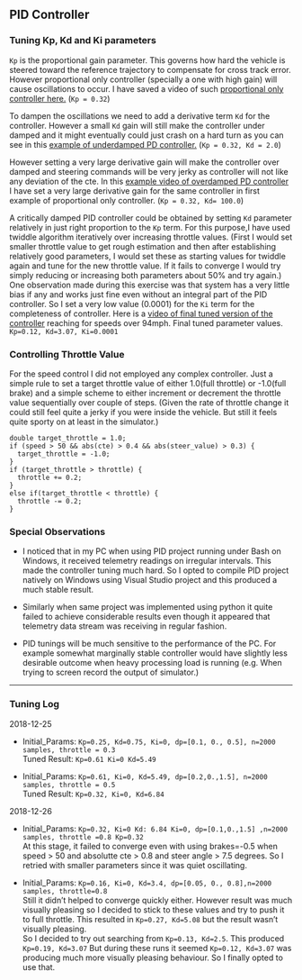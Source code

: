 ## PID Controller

[//]: # (Video References)

[video1]: ./videos/p_controller.mp4 "P Controller"
[video2]: ./videos/under_damped.mp4 "Under damped"
[video3]: ./videos/over_damped.mp4 "Over damped"
[video4]: ./videos/pid_max_speed.mp4 "Final Video"

### Tuning Kp, Kd and Ki parameters
`Kp` is the proportional gain parameter. This governs how hard the vehicle is steered toward the reference trajectory to compensate for cross track error. However proportional only controller (specially a one with high gain) will cause oscillations to occur. I have saved a video of such [proportional only controller here.](./videos/p_controller.mp4) (`Kp = 0.32`)

To dampen the oscillations we need to add a derivative term `Kd` for the controller. However a small `Kd` gain will still make the controller under damped and it might eventually could just crash on a hard turn as you can see in this [example of underdamped PD controller.](./videos/under_damped.mp4) (`Kp = 0.32, Kd = 2.0`)

However setting a very large derivative gain will make the controller over damped and steering commands will be very jerky as controller will not like any deviation of the cte. In this [example video of overdamped PD controller](./videos/over_damped.mp4) I have set a very large derivative gain for the same controller in first example of proportional only controller. (`Kp = 0.32, Kd= 100.0`)

A critically damped PID controller could be obtained by setting `Kd` parameter relatively in just right proportion to the `Kp` term. For this purpose,I have used twiddle algorithm iteratively over increasing throttle values. (First I would set smaller throttle value to get rough estimation and then after establishing relatively good parameters, I would set these as starting values for twiddle again and tune for the new throttle value. If it fails to converge I would try simply reducing or increasing both parameters about 50% and try again.)
One observation made during this exercise was that system has a very little bias if any and works just fine even without an integral part of the PID controller. So I set a very low value (0.0001) for the `Ki` term for the completeness of controller.
Here is a [video of final tuned version of the controller](./videos/pid_max_speed.mp4) reaching for speeds over 94mph. 
Final tuned parameter values. `Kp=0.12, Kd=3.07, Ki=0.0001`

### Controlling Throttle Value

For the speed control I did not employed any complex controller. Just a simple rule to set a target throttle value of either 1.0(full throttle) or -1.0(full brake) and a simple scheme to either increment or decrement the throttle value sequentially over couple of steps. (Given the rate of throttle change it could still feel quite a jerky if you were inside the vehicle. But still it feels quite sporty on at least in the simulator.)

```
double target_throttle = 1.0;
if (speed > 50 && abs(cte) > 0.4 && abs(steer_value) > 0.3) {
  target_throttle = -1.0;
}
if (target_throttle > throttle) {
  throttle += 0.2;
}
else if(target_throttle < throttle) {
  throttle -= 0.2;
}
```

### Special Observations

- I noticed that in my PC when using PID project running under Bash on Windows, it received telemetry readings on irregular intervals. This made the controller tuning much hard. So I opted to compile PID project natively on Windows using Visual Studio project and this produced a much stable result.

- Similarly when same project was implemented using python it quite failed to achieve considerable results even though it appeared that telemetry data stream was receiving in regular fashion.

- PID tunings will be much sensitive to the performance of the PC. For example somewhat marginally stable controller would have slightly less desirable outcome when heavy processing load is running (e.g. When trying to screen record the output of simulator.)

---

### Tuning Log

2018-12-25  
- Initial_Params: `Kp=0.25, Kd=0.75, Ki=0, dp=[0.1, 0., 0.5], n=2000 samples, throttle = 0.3`  
Tuned Result: `Kp=0.61 Ki=0 Kd=5.49`

- Initial_Params: `Kp=0.61, Ki=0, Kd=5.49, dp=[0.2,0.,1.5], n=2000 samples, throttle = 0.5`  
Tuned Result: `Kp=0.32, Ki=0, Kd=6.84`

2018-12-26
- Initial_Params: `Kp=0.32, Ki=0 Kd: 6.84 Ki=0, dp=[0.1,0.,1.5] ,n=2000 samples, throttle =0.8 Kp=0.32`  
At this stage, it failed to converge even with using brakes=-0.5 when speed > 50 and absolutte cte > 0.8 and steer angle > 7.5 degrees. So I retried with smaller parameters since it was quiet oscillating.

- Initial_Params: `Kp=0.16, Ki=0, Kd=3.4, dp=[0.05, 0., 0.8],n=2000 samples, throttle=0.8`  
Still it didn’t helped to converge quickly either. However result was much visually pleasing so I decided to stick to these values and try to push it to full throttle. This resulted in `Kp=0.27, Kd=5.08` but the result wasn’t visually pleasing.  
So I decided to try out searching from `Kp=0.13, Kd=2.5`. This produced `Kp=0.19, Kd=3.07` But during these runs it seemed `Kp=0.12, Kd=3.07` was producing much more visually pleasing behaviour. So I finally opted to use that.
